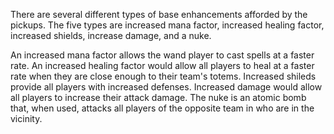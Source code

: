 There are several different types of base enhancements afforded by the pickups. The five types are increased mana factor, increased healing factor, increased shields, increase damage, and a nuke. 

An increased mana factor allows the wand player to cast spells at a faster rate. An increased healing factor would allow all players to heal at a faster rate when they are close enough to their team's totems. Increased shileds provide all players with increased defenses. Increased damage would allow all players to increase their attack damage. The nuke is an atomic bomb that, when used, attacks all players of the opposite team in who are in the vicinity. 


